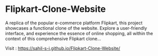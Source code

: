 # Flipkart-Clone-Website
A replica of the popular e-commerce platform Flipkart, this project showcases a functional clone of the website. Explore a user-friendly interface, and experience the essence of online shopping, all within the context of this comprehensive Flipkart clone...

Visit : https://sahil-s-i.github.io/Flipkart-Clone-Website/